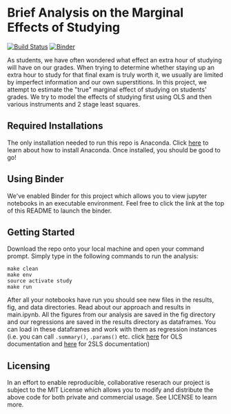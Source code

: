 # Brief Analysis on the Marginal Effects of Studying 
[![Build Status](https://travis-ci.org/berkeley-stat159-f17/project-3-p2-ka-jo-ta.svg?branch=master)](https://travis-ci.org/berkeley-stat159-f17/project-3-p2-ka-jo-ta) [![Binder](https://mybinder.org/badge.svg)](https://mybinder.org/v2/gh/berkeley-stat159-f17/project-3-p2-ka-jo-ta/master)

As students, we have often wondered what effect an extra hour of studying will have on our grades. When trying to determine whether staying up an extra hour to study for that final exam is truly worth it, we usually are limited by imperfect information and our own superstitions. In this project, we attempt to estimate the "true" marginal effect of studying on students' grades. We try to model the effects of studying first using OLS and then various instruments and 2 stage least squares.

## Required Installations
The only installation needed to run this repo is Anaconda. Click [here](https://conda.io/docs/user-guide/install/index.html#regular-installation) to learn about how to install Anaconda. Once installed, you should be good to go!
 
## Using Binder
We've enabled Binder for this project which allows you to view jupyter notebooks in an executable environment. Feel free to click the link at the top of this README to launch the binder.

## Getting Started
Download the repo onto your local machine and open your command prompt. Simply type in the following commands to run the analysis:

```
make clean
make env
source activate study
make run
```
After all your notebooks have run you should see new files in the results, fig, and data directories. Read about our approach and results in main.ipynb. All the figures from our analysis are saved in the fig directory and our regressions are saved in the results directory as dataframes. You can load in these dataframes and work with them as regression instances (i.e. you can call `.summary()`, `.params()` etc. click [here](http://www.statsmodels.org/dev/generated/statsmodels.regression.linear_model.OLS.html) for OLS documentation and [here](https://bashtage.github.io/linearmodels/doc/iv/methods.html#linearmodels.iv.model.IV2SLS) for 2SLS documentation)

## Licensing
In an effort to enable reproducible, collaborative reserach our project is subject to the MIT License which allows you to modify and distribute the above code for both private and commercial usage. See LICENSE to learn more.